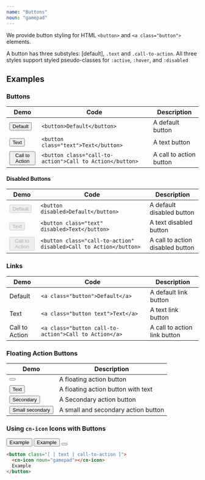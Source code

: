 ```yaml
---
name: "Buttons"
noun: "gamepad"
---
```


We provide button styling for HTML `<button>` and `<a class="button">` elements.

A button has three substyles: [default], `.text` and `.call-to-action`. All three styles support styled pseudo-classes for `:active`, `:hover`, and `:disabled`

## Examples

### Buttons

| Demo | Code | Description |
| --- | --- | --- |
| <button>Default</button> | `<button>Default</button>` | A default button |
| <button class="text">Text</button> | `<button class="text">Text</button>` | A text button |
| <button class="call-to-action">Call to Action</button> | `<button class="call-to-action">Call to Action</button>` | A call to action button |

#### Disabled Buttons

| Demo | Code | Description |
| --- | --- | --- |
| <button disabled>Default</button> | `<button disabled>Default</button>` | A default disabled button |
| <button class="text" disabled>Text</button> | `<button class="text" disabled>Text</button>` | A text disabled button |
| <button class="call-to-action" disabled>Call to Action</button> | `<button class="call-to-action" disabled>Call to Action</button>` | A call to action disabled button |

### Links

| Demo | Code | Description |
| --- | --- | --- |
| <a class="button">Default</a> | `<a class="button">Default</a>` | A default link button |
| <a class="button text">Text</a> | `<a class="button text">Text</a>` | A text link button |
| <a class="button call-to-action">Call to Action</a> | `<a class="button call-to-action">Call to Action</a>` | A call to action link button |

### Floating Action Buttons

| Demo | Description |
| --- | --- |
| <button class="fab"><cn-icon noun="gamepad"></cn-icon></button> | A floating action button |
| <button class="fab"><cn-icon noun="card" large></cn-icon><span>Text</span></button> | A floating action button with text |
| <button class="fab secondary"><cn-icon noun="tokens" large></cn-icon><span>Secondary</span></button> | A Secondary action button |
| <button class="fab small secondary"><cn-icon noun="d12" large></cn-icon><span>Small secondary</span></button> | A small and secondary action button |

### Using `cn-icon` Icons with Buttons

<div class=flex>
  <button class="button">
    <cn-icon noun="gamepad"></cn-icon>
    <span>Example</span>
  </button>
  <button class="button">
    <cn-icon noun="gamepad"></cn-icon>
    <span class="hide-on-mobile">Example</span>
  </button>
  <button class="button call-to-action">
    <cn-icon noun="gamepad"></cn-icon>
  </button>
</div>

```html
<button class="[ | text | call-to-action ]">
  <cn-icon noun="gamepad"></cn-icon>
  Example
</button>
```






   